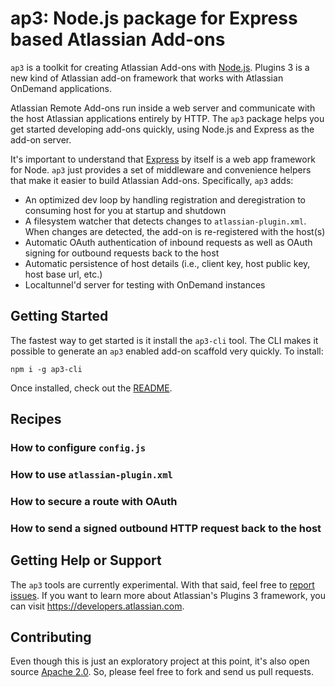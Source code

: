 # ap3: Node.js package for Express based Atlassian Add-ons

`ap3` is a toolkit for creating Atlassian Add-ons with [Node.js](http://nodejs.org/). Plugins 3 is a new kind of Atlassian add-on framework that works with Atlassian OnDemand applications. 

Atlassian Remote Add-ons run inside a web server and communicate with the host Atlassian applications entirely by HTTP. The `ap3` package helps you get started developing add-ons quickly, using Node.js and Express as the add-on server.  

It's important to understand that [Express](http://expressjs.com/) by itself is a web app framework for Node. `ap3` just provides a set of middleware and convenience helpers that make it easier to build Atlassian Add-ons. Specifically, `ap3` adds:

* An optimized dev loop by handling registration and deregistration to consuming host for you at startup and shutdown
* A filesystem watcher that detects changes to `atlassian-plugin.xml`. When changes are detected, the add-on is re-registered with the host(s)
* Automatic OAuth authentication of inbound requests as well as OAuth signing for outbound requests back to the host
* Automatic persistence of host details (i.e., client key, host public key, host base url, etc.)
* Localtunnel'd server for testing with OnDemand instances

## Getting Started

The fastest way to get started is it install the `ap3-cli` tool. The CLI makes it possible to generate an `ap3` enabled add-on scaffold very quickly. To install:

    npm i -g ap3-cli

Once installed, check out the [README](https://npmjs.org/package/ap3-cli#readme).

## Recipes

### How to configure `config.js`

### How to use `atlassian-plugin.xml`

### How to secure a route with OAuth

### How to send a signed outbound HTTP request back to the host

## Getting Help or Support

The `ap3` tools are currently experimental. With that said, feel free to [report issues](https://bitbucket.org/atlassian/node-ap3/issues?status=new&status=open). If you want to learn more about Atlassian's Plugins 3 framework, you can visit <https://developers.atlassian.com>.

## Contributing

Even though this is just an exploratory project at this point, it's also open source [Apache 2.0](https://bitbucket.org/atlassian/node-ap3-cli/src/master/LICENSE.txt). So, please feel free to fork and send us pull requests.
